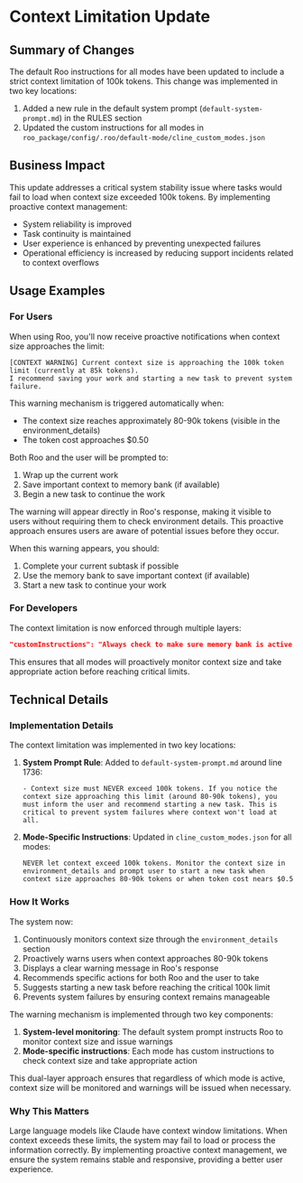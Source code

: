 # Context Limitation Update

## Summary of Changes

The default Roo instructions for all modes have been updated to include a strict context limitation of 100k tokens. This change was implemented in two key locations:

1. Added a new rule in the default system prompt (`default-system-prompt.md`) in the RULES section
2. Updated the custom instructions for all modes in `roo_package/config/.roo/default-mode/cline_custom_modes.json`

## Business Impact

This update addresses a critical system stability issue where tasks would fail to load when context size exceeded 100k tokens. By implementing proactive context management:

- System reliability is improved
- Task continuity is maintained
- User experience is enhanced by preventing unexpected failures
- Operational efficiency is increased by reducing support incidents related to context overflows

## Usage Examples

### For Users

When using Roo, you'll now receive proactive notifications when context size approaches the limit:

```
[CONTEXT WARNING] Current context size is approaching the 100k token limit (currently at 85k tokens).
I recommend saving your work and starting a new task to prevent system failure.
```

This warning mechanism is triggered automatically when:
- The context size reaches approximately 80-90k tokens (visible in the environment_details)
- The token cost approaches $0.50

Both Roo and the user will be prompted to:
1. Wrap up the current work
2. Save important context to memory bank (if available)
3. Begin a new task to continue the work

The warning will appear directly in Roo's response, making it visible to users without requiring them to check environment details. This proactive approach ensures users are aware of potential issues before they occur.

When this warning appears, you should:

1. Complete your current subtask if possible
2. Use the memory bank to save important context (if available)
3. Start a new task to continue your work

### For Developers

The context limitation is now enforced through multiple layers:

```json
"customInstructions": "Always check to make sure memory bank is active. Explicitly prompt Emily when she needs to do a manual action. terminal commands must be PowerShell. Explicitly prompt Emily when she needs to do a manual action. NEVER let context exceed 100k tokens. Monitor the context size in environment_details and prompt user to start a new task when context size approaches 80-90k tokens or when token cost nears $0.5"
```

This ensures that all modes will proactively monitor context size and take appropriate action before reaching critical limits.

## Technical Details

### Implementation Details

The context limitation was implemented in two key locations:

1. **System Prompt Rule**: Added to `default-system-prompt.md` around line 1736:
   ```
   - Context size must NEVER exceed 100k tokens. If you notice the context size approaching this limit (around 80-90k tokens), you must inform the user and recommend starting a new task. This is critical to prevent system failures where context won't load at all.
   ```

2. **Mode-Specific Instructions**: Updated in `cline_custom_modes.json` for all modes:
   ```
   NEVER let context exceed 100k tokens. Monitor the context size in environment_details and prompt user to start a new task when context size approaches 80-90k tokens or when token cost nears $0.5
   ```

### How It Works

The system now:

1. Continuously monitors context size through the `environment_details` section
2. Proactively warns users when context approaches 80-90k tokens
3. Displays a clear warning message in Roo's response
4. Recommends specific actions for both Roo and the user to take
5. Suggests starting a new task before reaching the critical 100k limit
6. Prevents system failures by ensuring context remains manageable

The warning mechanism is implemented through two key components:

1. **System-level monitoring**: The default system prompt instructs Roo to monitor context size and issue warnings
2. **Mode-specific instructions**: Each mode has custom instructions to check context size and take appropriate action

This dual-layer approach ensures that regardless of which mode is active, context size will be monitored and warnings will be issued when necessary.

### Why This Matters

Large language models like Claude have context window limitations. When context exceeds these limits, the system may fail to load or process the information correctly. By implementing proactive context management, we ensure the system remains stable and responsive, providing a better user experience.